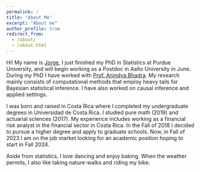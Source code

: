 ```yaml
---
permalink: /
title: "About Me"
excerpt: "About me"
author_profile: true
redirect_from: 
  - /about/
  - /about.html
---
```


Hi! My name is [Jorge](https://www.youtube.com/watch?v=WSN1YaFNkrU), I just finished my PhD in Statistics at Purdue University, and will begin working as a Postdoc in Aalto University in June. During my PhD I have worked with [Prof. Anindya Bhadra](https://www.stat.purdue.edu/~bhadra/). My research mainly consists of computational methods that employ heavy tails for Bayesian statistical inference. I have also worked on causal inference and applied settings. 

I was born and raised in Costa Rica where I completed my undergraduate degrees in Universidad de Costa Rica. I studied pure math (2019) and actuarial sciences (2017). My experience includes working as a financial risk analyst in the financial sector in Costa Rica. In the Fall of 2018 I decided to pursue a higher degree and apply to graduate schools. Now, in Fall of 2023 I am on the job market looking for an academic position hoping to start in Fall 2024.

Aside from statistics, I love dancing and enjoy baking. When the weather permits, I also like taking nature-walks and riding my bike.

